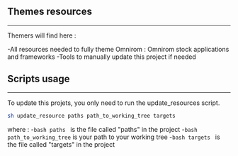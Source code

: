 ## Themes resources ##
------------------
Themers will find here :

-All resources needed to fully theme Omnirom : Omnirom stock applications and frameworks
-Tools to manually update this project if needed

## Scripts usage ##
------------------
To update this projets, you only need to run the update_resources script.

```bash
sh update_resource paths path_to_working_tree targets
```
where :
-```bash paths ``` is the file called "paths" in the project
-```bash path_to_working_tree``` is your path to your working tree
-```bash targets ``` is the file called "targets" in the project


